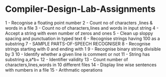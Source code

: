 # Compiler-Design-Lab-Assignments
1 - Recognise a floating point number 
2 - Count no of characters ,lines & words in a file
3 - Count no of characters,lines and words in input string
4 - Accept a string with even number of zeros and ones
5 - Clean up sloppy spacing and punctuation in typed text
6 - Recognise strings having 100 as a substring
7 - SAMPLE PARTS-OF-SPEECH RECOGNISER
8 - Recognise strings starting with 0 and ending with 1
9 - Recognise binary string divisible by 3
10 - Identify whether a given line is comment or not
11 - String has substring a,a*b+
12 - Identifier validity
13 - Count number of characters,lines,words in 10 different files
14 - Display line wise sentences with numbers in a file
15 - Arithmatic operations
